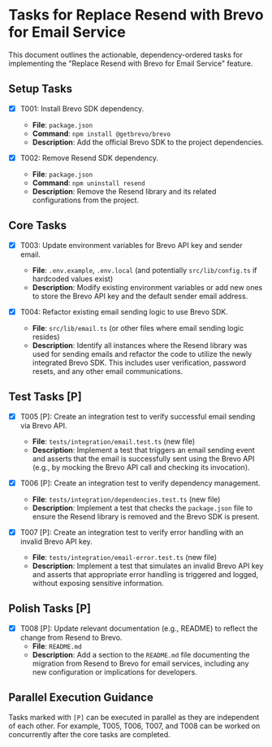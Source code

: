 # Tasks for Replace Resend with Brevo for Email Service

This document outlines the actionable, dependency-ordered tasks for implementing the "Replace Resend with Brevo for Email Service" feature.

## Setup Tasks

- [X] T001: Install Brevo SDK dependency.
  - **File**: `package.json`
  - **Command**: `npm install @getbrevo/brevo`
  - **Description**: Add the official Brevo SDK to the project dependencies.

- [X] T002: Remove Resend SDK dependency.
  - **File**: `package.json`
  - **Command**: `npm uninstall resend`
  - **Description**: Remove the Resend library and its related configurations from the project.

## Core Tasks

- [X] T003: Update environment variables for Brevo API key and sender email.
  - **File**: `.env.example`, `.env.local` (and potentially `src/lib/config.ts` if hardcoded values exist)
  - **Description**: Modify existing environment variables or add new ones to store the Brevo API key and the default sender email address.

- [X] T004: Refactor existing email sending logic to use Brevo SDK.
  - **File**: `src/lib/email.ts` (or other files where email sending logic resides)
  - **Description**: Identify all instances where the Resend library was used for sending emails and refactor the code to utilize the newly integrated Brevo SDK. This includes user verification, password resets, and any other email communications.

## Test Tasks [P]

- [X] T005 [P]: Create an integration test to verify successful email sending via Brevo API.
  - **File**: `tests/integration/email.test.ts` (new file)
  - **Description**: Implement a test that triggers an email sending event and asserts that the email is successfully sent using the Brevo API (e.g., by mocking the Brevo API call and checking its invocation).

- [X] T006 [P]: Create an integration test to verify dependency management.
  - **File**: `tests/integration/dependencies.test.ts` (new file)
  - **Description**: Implement a test that checks the `package.json` file to ensure the Resend library is removed and the Brevo SDK is present.

- [X] T007 [P]: Create an integration test to verify error handling with an invalid Brevo API key.
  - **File**: `tests/integration/email-error.test.ts` (new file)
  - **Description**: Implement a test that simulates an invalid Brevo API key and asserts that appropriate error handling is triggered and logged, without exposing sensitive information.

## Polish Tasks [P]

- [X] T008 [P]: Update relevant documentation (e.g., README) to reflect the change from Resend to Brevo.
  - **File**: `README.md`
  - **Description**: Add a section to the `README.md` file documenting the migration from Resend to Brevo for email services, including any new configuration or implications for developers.

## Parallel Execution Guidance

Tasks marked with `[P]` can be executed in parallel as they are independent of each other. For example, T005, T006, T007, and T008 can be worked on concurrently after the core tasks are completed.
